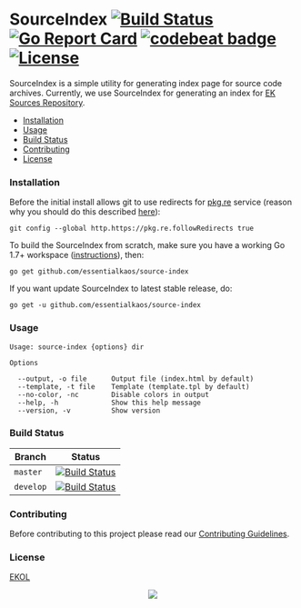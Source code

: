 # SourceIndex [![Build Status](https://travis-ci.org/essentialkaos/source-index.svg?branch=master)](https://travis-ci.org/essentialkaos/source-index) [![Go Report Card](https://goreportcard.com/badge/github.com/essentialkaos/source-index)](https://goreportcard.com/report/github.com/essentialkaos/source-index) [![codebeat badge](https://codebeat.co/badges/dec317bf-9da2-4d56-ab9b-a31dde545285)](https://codebeat.co/projects/github-com-essentialkaos-source-index-master) [![License](https://gh.kaos.io/ekol.svg)](https://essentialkaos.com/ekol)

SourceIndex is a simple utility for generating index page for source code archives. Currently, we use SourceIndex for generating an index for [EK Sources Repository](https://source.kaos.io).

* [Installation](#installation)
* [Usage](#usage)
* [Build Status](#build-status)
* [Contributing](#contributing)
* [License](#license)

### Installation

Before the initial install allows git to use redirects for [pkg.re](https://github.com/essentialkaos/pkgre) service (reason why you should do this described [here](https://github.com/essentialkaos/pkgre#git-support)):

```
git config --global http.https://pkg.re.followRedirects true
```

To build the SourceIndex from scratch, make sure you have a working Go 1.7+ workspace ([instructions](https://golang.org/doc/install)), then:

```
go get github.com/essentialkaos/source-index
```

If you want update SourceIndex to latest stable release, do:

```
go get -u github.com/essentialkaos/source-index
```

### Usage

```
Usage: source-index {options} dir

Options

  --output, -o file      Output file (index.html by default)
  --template, -t file    Template (template.tpl by default)
  --no-color, -nc        Disable colors in output
  --help, -h             Show this help message
  --version, -v          Show version

```

### Build Status

| Branch | Status |
|------------|--------|
| `master` | [![Build Status](https://travis-ci.org/essentialkaos/source-index.svg?branch=master)](https://travis-ci.org/essentialkaos/source-index) |
| `develop` | [![Build Status](https://travis-ci.org/essentialkaos/source-index.svg?branch=develop)](https://travis-ci.org/essentialkaos/source-index) |

### Contributing

Before contributing to this project please read our [Contributing Guidelines](https://github.com/essentialkaos/contributing-guidelines#contributing-guidelines).

### License

[EKOL](https://essentialkaos.com/ekol)

<p align="center"><a href="https://essentialkaos.com"><img src="https://gh.kaos.io/ekgh.svg"/></a></p>

